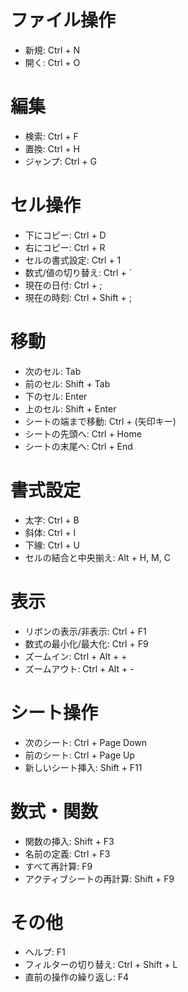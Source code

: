 ﻿# ファイル操作
- 新規: Ctrl + N
- 開く: Ctrl + O

# 編集
- 検索: Ctrl + F
- 置換: Ctrl + H
- ジャンプ: Ctrl + G

# セル操作
- 下にコピー: Ctrl + D
- 右にコピー: Ctrl + R
- セルの書式設定: Ctrl + 1
- 数式/値の切り替え: Ctrl + `
- 現在の日付: Ctrl + ;
- 現在の時刻: Ctrl + Shift + ;

# 移動
- 次のセル: Tab
- 前のセル: Shift + Tab
- 下のセル: Enter
- 上のセル: Shift + Enter
- シートの端まで移動: Ctrl + (矢印キー)
- シートの先頭へ: Ctrl + Home
- シートの末尾へ: Ctrl + End

# 書式設定
- 太字: Ctrl + B
- 斜体: Ctrl + I
- 下線: Ctrl + U
- セルの結合と中央揃え: Alt + H, M, C

# 表示
- リボンの表示/非表示: Ctrl + F1
- 数式の最小化/最大化: Ctrl + F9
- ズームイン: Ctrl + Alt + +
- ズームアウト: Ctrl + Alt + -

# シート操作
- 次のシート: Ctrl + Page Down
- 前のシート: Ctrl + Page Up
- 新しいシート挿入: Shift + F11

# 数式・関数
- 関数の挿入: Shift + F3
- 名前の定義: Ctrl + F3
- すべて再計算: F9
- アクティブシートの再計算: Shift + F9

# その他
- ヘルプ: F1
- フィルターの切り替え: Ctrl + Shift + L
- 直前の操作の繰り返し: F4

